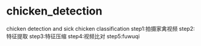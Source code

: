 # chicken_detection
chicken detection and sick chicken classification
step1:拍摄家禽视频
step2:特征提取
step3:特征压缩
step4:视频比对
step5:fuwuqi
